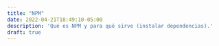 ```yaml
---
title: "NPM"
date: 2022-04-21T18:49:10-05:00
description: 'Qué es NPM y para qué sirve (instalar dependencias).'
draft: true
---
```


